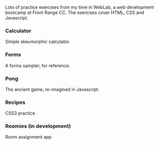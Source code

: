 Lots of practice exercises from my time in WebLab, a web development bootcamp at Front Range CC. The exercises cover HTML, CSS and Javascript.

### Calculator

Simple skeumorphic calculator.

### Forms

A forms sampler, for reference.

### Pong

The ancient game, re-imagined in Javascript.

### Recipes

CSS3 practice

### Roomies (in development)

Room assignment app
